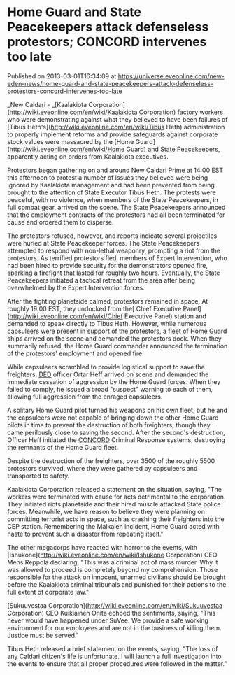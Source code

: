 # Home Guard and State Peacekeepers attack defenseless protestors; CONCORD intervenes too late
Published on 2013-03-01T16:34:09 at https://universe.eveonline.com/new-eden-news/home-guard-and-state-peacekeepers-attack-defenseless-protestors-concord-intervenes-too-late

_New Caldari - _[Kaalakiota Corporation](http://wiki.eveonline.com/en/wiki/Kaalakiota Corporation) factory workers who were demonstrating against what they believed to have been failures of [Tibus Heth's](http://wiki.eveonline.com/en/wiki/Tibus Heth) administration to properly implement reforms and provide safeguards against corporate stock values were massacred by the [Home Guard](http://wiki.eveonline.com/en/wiki/Home Guard) and State Peacekeepers, apparently acting on orders from Kaalakiota executives.

Protestors began gathering on and around New Caldari Prime at 14:00 EST this afternoon to protest a number of issues they believed were being ignored by Kaalakiota management and had been prevented from being brought to the attention of State Executor Tibus Heth. The protests were peaceful, with no violence, when members of the State Peacekeepers, in full combat gear, arrived on the scene. The State Peacekeepers announced that the employment contracts of the protestors had all been terminated for cause and ordered them to disperse.

The protestors refused, however, and reports indicate several projectiles were hurled at State Peacekeeper forces. The State Peacekeepers attempted to respond with non-lethal weaponry, prompting a riot from the protestors. As terrified protestors fled, members of Expert Intervention, who had been hired to provide security for the demonstrators opened fire, sparking a firefight that lasted for roughly two hours. Eventually, the State Peacekeepers initiated a tactical retreat from the area after being overwhelmed by the Expert Intervention forces.

After the fighting planetside calmed, protestors remained in space. At roughly 19:00 EST, they undocked from the[ Chief Executive Panel](http://wiki.eveonline.com/en/wiki/Chief Executive Panel) station and demanded to speak directly to Tibus Heth. However, while numerous capsuleers were present in support of the protestors, a fleet of Home Guard ships arrived on the scene and demanded the protestors dock. When they summarily refused, the Home Guard commander announced the termination of the protestors' employment and opened fire.

While capsuleers scrambled to provide logistical support to save the freighters, [DED](http://wiki.eveonline.com/en/wiki/DED) officer Ortar Heff arrived on scene and demanded the immediate cessation of aggression by the Home Guard forces. When they failed to comply, he issued a broad "suspect" warning to each of them, allowing full aggression from the enraged capsuleers. 

A solitary Home Guard pilot turned his weapons on his own fleet, but he and the capsuleers were not capable of bringing down the other Home Guard pilots in time to prevent the destruction of both freighters, though they came perilously close to saving the second. After the second's destruction, Officer Heff initiated the [CONCORD](http://wiki.eveonline.com/en/wiki/CONCORD) Criminal Response systems, destroying the remnants of the Home Guard fleet.

Despite the destruction of the freighters, over 3500 of the roughly 5500 protestors survived, where they were gathered by capsuleers and transported to safety.

Kaalakiota Corporation released a statement on the situation, saying, "The workers were terminated with cause for acts detrimental to the corporation. They initiated riots planetside and their hired muscle attacked State police forces. Meanwhile, we have reason to believe they were planning on committing terrorist acts in space, such as crashing their freighters into the CEP station. Remembering the Malkalen incident, Home Guard acted with haste to prevent such a disaster from repeating itself."

The other megacorps have reacted with horror to the events, with [Ishukone](http://wiki.eveonline.com/en/wiki/Ishukone Corporation) CEO Mens Reppola declaring, "This was a criminal act of mass murder. Why it was allowed to proceed is completely beyond my comprehension. Those responsible for the attack on innocent, unarmed civilians should be brought before the Kaalakiota criminal tribunals and punished for their actions to the full extent of corporate law."

[Sukuuvestaa Corporation](http://wiki.eveonline.com/en/wiki/Sukuuvestaa Corporation) CEO Kuikiainen Onita echoed the sentiments, saying, "This never would have happened under SuVee. We provide a safe working environment for our employees and are not in the business of killing them. Justice must be served."

Tibus Heth released a brief statement on the events, saying, "The loss of any Caldari citizen's life is unfortunate. I will launch a full investigation into the events to ensure that all proper procedures were followed in the matter."
